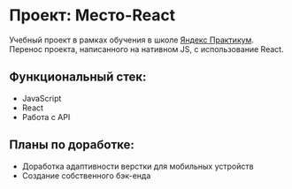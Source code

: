 # Проект: Место-React
Учебный проект в рамках обучения в школе [Яндекс Практикум](https://practicum.yandex.ru/). </br>
Перенос проекта, написанного на нативном JS, с использование React.

## Функциональный стек:

- JavaScript
- React
- Работа с API

## Планы по доработке: 
- Доработка адаптивности верстки для мобильных устройств
- Создание собственного бэк-енда
  

